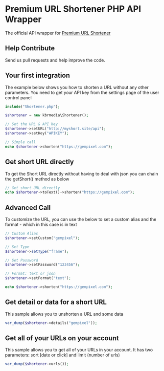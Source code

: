 Premium URL Shortener PHP API Wrapper
==================

The official API wrapper for [Premium URL Shortener](https://gempixel.com/products/url-shortener-script/)

## Help Contribute
Send us pull requests and help improve the code.

## Your first integration
The example below shows you how to shorten a URL without any other parameters. You need to get your API key from the settings page of the user control panel

```php
include("Shortener.php");

$shortener = new kbrmedia\Shortener();

// Set the URL & API key
$shortener->setURL("http://myshort.site/api");
$shortener->setKey("APIKEY");

// Simple call
echo $shortener->shorten("https://gempixel.com");
```
## Get short URL directly
To get the Short URL directly without having to deal with json you can chain the getShort() method as below

```php
// Get short URL directly
echo $shortener->toText()->shorten("https://gempixel.com");
```

## Advanced Call
To customize the URL, you can use the below to set a custom alias and the format - which in this case is in text

```php
// Custom Alias
$shortener->setCustom("gempixel");

// Set Type
$shortener->setType("frame");

// Set Password
$shortener->setPassword("123456");

// Format: text or json
$shortener->setFormat("text");

echo $shortener->shorten("https://gempixel.com");
```
## Get detail or data for a short URL
This sample allows you to unshorten a URL and some data 

```php
var_dump($shortener->details("gempixel"));
```
## Get all of your URLs on your account
This sample allows you to get all of your URLs in your account. It has two parameters: sort [date or click] and limit (number of urls)

```php
var_dump($shortener->urls());
```
